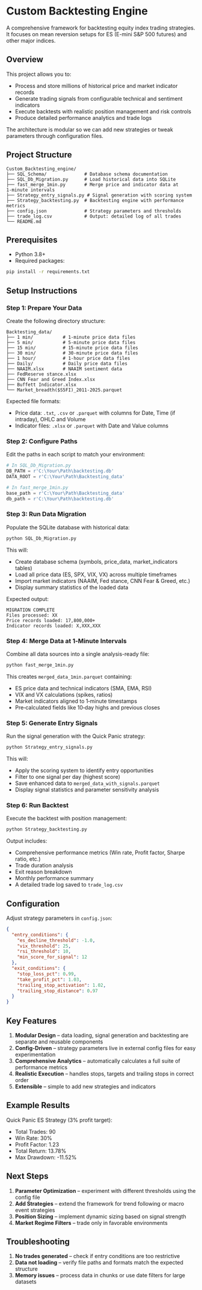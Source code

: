 # Custom Backtesting Engine

A comprehensive framework for backtesting equity index trading strategies. It focuses on mean reversion setups for ES (E-mini S&P 500 futures) and other major indices.

## Overview

This project allows you to:

- Process and store millions of historical price and market indicator records
- Generate trading signals from configurable technical and sentiment indicators
- Execute backtests with realistic position management and risk controls
- Produce detailed performance analytics and trade logs

The architecture is modular so we can add new strategies or tweak parameters through configuration files.

## Project Structure

```text
Custom_Backtesting_engine/
├── SQL_Schema/              # Database schema documentation
├── SQL_Db_Migration.py      # Load historical data into SQLite
├── fast_merge_1min.py       # Merge price and indicator data at 1‑minute intervals
├── Strategy_entry_signals.py # Signal generation with scoring system
├── Strategy_backtesting.py  # Backtesting engine with performance metrics
├── config.json              # Strategy parameters and thresholds
├── trade_log.csv            # Output: detailed log of all trades
└── README.md
```

## Prerequisites

- Python 3.8+
- Required packages:

```bash
pip install -r requirements.txt
```

## Setup Instructions

### Step 1: Prepare Your Data

Create the following directory structure:

```text
Backtesting_data/
├── 1 min/           # 1‑minute price data files
├── 5 min/           # 5‑minute price data files
├── 15 min/          # 15‑minute price data files
├── 30 min/          # 30‑minute price data files
├── 1 hour/          # 1‑hour price data files
├── Daily/           # Daily price data files
├── NAAIM.xlsx       # NAAIM sentiment data
├── FedReserve stance.xlsx
├── CNN Fear and Greed Index.xlsx
├── Buffett Indicator.xlsx
└── Market_breadth($S5FI)_2011-2025.parquet
```

Expected file formats:

- Price data: `.txt`, `.csv` or `.parquet` with columns for Date, Time (if intraday), OHLC and Volume
- Indicator files: `.xlsx` or `.parquet` with Date and Value columns

### Step 2: Configure Paths

Edit the paths in each script to match your environment:

```python
# In SQL_Db_Migration.py
DB_PATH = r'C:\Your\Path\backtesting.db'
DATA_ROOT = r'C:\Your\Path\Backtesting_data'

# In fast_merge_1min.py
base_path = r'C:\Your\Path\Backtesting_data'
db_path = r'C:\Your\Path\backtesting.db'
```

### Step 3: Run Data Migration

Populate the SQLite database with historical data:

```bash
python SQL_Db_Migration.py
```

This will:

- Create database schema (symbols, price_data, market_indicators tables)
- Load all price data (ES, SPX, VIX, VX) across multiple timeframes
- Import market indicators (NAAIM, Fed stance, CNN Fear & Greed, etc.)
- Display summary statistics of the loaded data

Expected output:

```
MIGRATION COMPLETE
Files processed: XX
Price records loaded: 17,800,000+
Indicator records loaded: X,XXX,XXX
```

### Step 4: Merge Data at 1‑Minute Intervals

Combine all data sources into a single analysis-ready file:

```bash
python fast_merge_1min.py
```

This creates `merged_data_1min.parquet` containing:

- ES price data and technical indicators (SMA, EMA, RSI)
- VIX and VX calculations (spikes, ratios)
- Market indicators aligned to 1‑minute timestamps
- Pre‑calculated fields like 10‑day highs and previous closes

### Step 5: Generate Entry Signals

Run the signal generation with the Quick Panic strategy:

```bash
python Strategy_entry_signals.py
```

This will:

- Apply the scoring system to identify entry opportunities
- Filter to one signal per day (highest score)
- Save enhanced data to `merged_data_with_signals.parquet`
- Display signal statistics and parameter sensitivity analysis

### Step 6: Run Backtest

Execute the backtest with position management:

```bash
python Strategy_backtesting.py
```

Output includes:

- Comprehensive performance metrics (Win rate, Profit factor, Sharpe ratio, etc.)
- Trade duration analysis
- Exit reason breakdown
- Monthly performance summary
- A detailed trade log saved to `trade_log.csv`

## Configuration

Adjust strategy parameters in `config.json`:

```json
{
  "entry_conditions": {
    "es_decline_threshold": -1.0,
    "vix_threshold": 25,
    "rsi_threshold": 10,
    "min_score_for_signal": 12
  },
  "exit_conditions": {
    "stop_loss_pct": 0.99,
    "take_profit_pct": 1.03,
    "trailing_stop_activation": 1.02,
    "trailing_stop_distance": 0.97
  }
}
```

## Key Features

1. **Modular Design** – data loading, signal generation and backtesting are separate and reusable components
2. **Config-Driven** – strategy parameters live in external config files for easy experimentation
3. **Comprehensive Analytics** – automatically calculates a full suite of performance metrics
4. **Realistic Execution** – handles stops, targets and trailing stops in correct order
5. **Extensible** – simple to add new strategies and indicators

## Example Results

Quick Panic ES Strategy (3% profit target):

- Total Trades: 90
- Win Rate: 30%
- Profit Factor: 1.23
- Total Return: 13.78%
- Max Drawdown: -11.52%

## Next Steps

1. **Parameter Optimization** – experiment with different thresholds using the config file
2. **Add Strategies** – extend the framework for trend following or macro event strategies
3. **Position Sizing** – implement dynamic sizing based on signal strength
4. **Market Regime Filters** – trade only in favorable environments

## Troubleshooting

1. **No trades generated** – check if entry conditions are too restrictive
2. **Data not loading** – verify file paths and formats match the expected structure
3. **Memory issues** – process data in chunks or use date filters for large datasets

